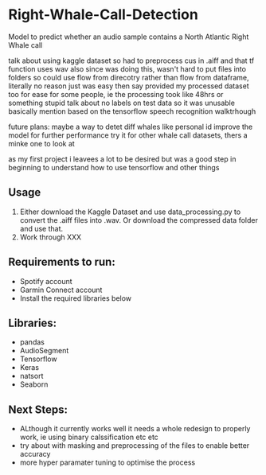 # Right-Whale-Call-Detection
Model to predict whether an audio sample contains a North Atlantic Right Whale call

talk about using kaggle dataset so had to preprocess cus in .aiff and that tf function uses wav
also since was doing this, wasn't hard to put files into folders so could use flow from direcotry rather than flow from dataframe, literally no reason just was easy
then say provided my processed dataset too for ease for some people, ie the processing took like 48hrs or something stupid
talk about no labels on test data so it was unusable basically
mention based on the tensorflow speech recognition walktrhough

future plans:
maybe a way to detet diff whales like personal id
improve the model for further performance
try it for other whale call datasets, thers a minke one to look at 

as my first project i leavees a lot to be desired but was a good step in beginning to understand how to use tensorflow and other things


## Usage
1) Either download the Kaggle Dataset and use data_processing.py to convert the .aiff files into .wav. Or download the compressed data folder and use that.
2) Work through XXX

## Requirements to run:
* Spotify account
* Garmin Connect account
* Install the required libraries below

## Libraries:
* pandas
* AudioSegment
* Tensorflow
* Keras
* natsort
* Seaborn

## Next Steps:
* ALthough it currently works well it needs a whole redesign to properly work, ie using binary calssification etc etc
* try about with masking and preprocessing of the files to enable better accuracy
* more hyper paramater tuning to optimise the process
